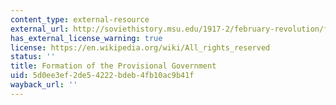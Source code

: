 ```yaml
---
content_type: external-resource
external_url: http://soviethistory.msu.edu/1917-2/february-revolution/february-revolution-texts/formation-of-the-provisional-government/
has_external_license_warning: true
license: https://en.wikipedia.org/wiki/All_rights_reserved
status: ''
title: Formation of the Provisional Government
uid: 5d0ee3ef-2de5-4222-bdeb-4fb10ac9b41f
wayback_url: ''
---
```

